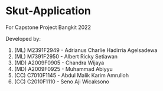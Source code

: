 # Skut-Application

For Capstone Project Bangkit 2022

Developed by:
1. (ML) M2391F2949 - Adrianus Charlie Hadirria Agelsadewa
2. (ML) M7391F2950 - Albert Ricky Setiawan
3. (MD) A2009F0905 - Chandra Wijaya
4. (MD) A2009F0925 - Muhammad Abiyyu
5. (CC) C7010F1145 - Abdul Malik Karim Amrulloh
6. (CC) C2010F1110 - Seno Aji Wicaksono 
